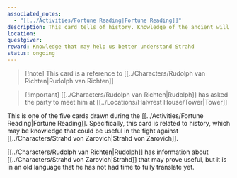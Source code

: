 ```yaml
---
associated_notes:
  - "[[../Activities/Fortune Reading|Fortune Reading]]"
description: This card tells of history. Knowledge of the ancient will help you better understand your enemy……A man is not what he seems. He comes here in a carnival wagon. Therein lies what you seek.
location: 
questgiver: 
reward: Knowledge that may help us better understand Strahd
status: ongoing
---
```

>[!note] This card is a reference to [[../Characters/Rudolph van Richten|Rudolph van Richten]]

>[!important] [[../Characters/Rudolph van Richten|Rudolph]] has asked the party to meet him at [[../Locations/Halvrest House/Tower|Tower]]

This is one of the five cards drawn during the [[../Activities/Fortune Reading|Fortune Reading]]. Specifically, this card is related to history, which may be knowledge that could be useful in the fight against [[../Characters/Strahd von Zarovich|Strahd von Zarovich]].

[[../Characters/Rudolph van Richten|Rudolph]] has information about [[../Characters/Strahd von Zarovich|Strahd]] that may prove useful, but it is in an old language that he has not had time to fully translate yet.


